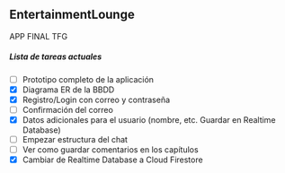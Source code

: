 ## EntertainmentLounge
APP FINAL TFG

##### Lista de tareas actuales
- [ ] Prototipo completo de la aplicación
- [x] Diagrama ER de la BBDD
- [x] Registro/Login con correo y contraseña
- [ ] Confirmación del correo
- [x] Datos adicionales para el usuario (nombre, etc. Guardar en Realtime Database)
- [ ] Empezar estructura del chat
- [ ] Ver como guardar comentarios en los capítulos
- [x] Cambiar de Realtime Database a Cloud Firestore
